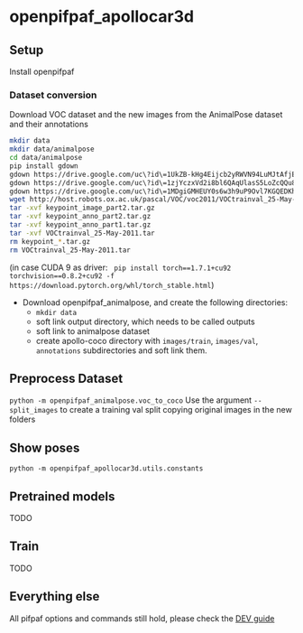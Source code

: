 # openpifpaf_apollocar3d


## Setup
Install openpifpaf

### Dataset conversion
Download VOC dataset and the new images from the AnimalPose dataset and their annotations
```sh
mkdir data
mkdir data/animalpose
cd data/animalpose
pip install gdown
gdown https://drive.google.com/uc\?id\=1UkZB-kHg4Eijcb2yRWVN94LuMJtAfjEI
gdown https://drive.google.com/uc\?id\=1zjYczxVd2i8bl6QAqUlasS5LoZcQQu8b
gdown https://drive.google.com/uc\?id\=1MDgiGMHEUY0s6w3h9uP9Ovl7KGQEDKhJ
wget http://host.robots.ox.ac.uk/pascal/VOC/voc2011/VOCtrainval_25-May-2011.tar
tar -xvf keypoint_image_part2.tar.gz
tar -xvf keypoint_anno_part2.tar.gz
tar -xvf keypoint_anno_part1.tar.gz
tar -xvf VOCtrainval_25-May-2011.tar
rm keypoint_*.tar.gz
rm VOCtrainval_25-May-2011.tar
```



(in case CUDA 9 as driver: 
` pip install torch==1.7.1+cu92 torchvision==0.8.2+cu92 -f https://download.pytorch.org/whl/torch_stable.html`)

* Download openpifpaf_animalpose, and create the following directories:
    * `mkdir data`
    * soft link output directory, which needs to be called outputs
    * soft link to animalpose dataset
    * create apollo-coco directory with `images/train`, `images/val`, `annotations` subdirectories and soft link them.

    
    
## Preprocess Dataset
`python -m openpifpaf_animalpose.voc_to_coco`
Use the argument `--split_images` to create a training val split copying original images in the new folders

## Show poses
`python -m openpifpaf_apollocar3d.utils.constants`

## Pretrained models
TODO

## Train
TODO

## Everything else
All pifpaf options and commands still hold, please check the 
[DEV guide](https://vita-epfl.github.io/openpifpaf/dev/intro.html)
